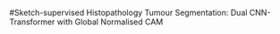 #Sketch-supervised Histopathology Tumour Segmentation: Dual CNN-Transformer with Global Normalised CAM
